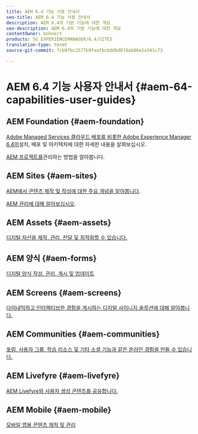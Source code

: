 ```yaml
---
title: AEM 6.4 기능 사용 안내서
seo-title: AEM 6.4 기능 사용 안내서
description: AEM 6.4의 기본 기능에 대한 개요
seo-description: AEM 6.4의 기본 기능에 대한 개요
contentOwner: bohnert
products: SG_EXPERIENCEMANAGER/6.4/SITES
translation-type: tm+mt
source-git-commit: 7cb8fbc2577b9feafbcbddbd078ab06e1a341c73

---
```



# AEM 6.4 기능 사용자 안내서 {#aem-64-capabilities-user-guides}

## AEM Foundation {#aem-foundation}

[Adobe Managed Services 클라우드 배포를 비롯한 Adobe Experience Manager 6.4의](/help/sites-deploying/home.md)설치, 배포 및 아키텍처에 대한 자세한 내용을 살펴보십시오.

[AEM 프로젝트를](/help/managing/home.md)관리하는 방법을 알아봅니다.

## AEM Sites {#aem-sites}

[AEM에서 콘텐츠 제작 및 작성에 대한 주요 개념을 알아봅니다](/help/sites-authoring/home.md).

[AEM 관리에 대해 알아보십시오](/help/sites-administering/home.md).

## AEM Assets {#aem-assets}

[디지털 자산을 제작, 관리, 전달 및 최적화할 수 있습니다.](/help/assets/home.md)

## AEM 양식 {#aem-forms}

[디지털 양식 작성, 관리, 게시 및 업데이트](/help/forms/home.md)

## AEM Screens {#aem-screens}

[다이내믹하고 인터랙티브한 경험을 게시하는 디지털 사이니지 솔루션에 대해 알아봅니다.](/help/screens/home.md)

## AEM Communities {#aem-communities}

[포럼, 사용자 그룹, 학습 리소스 및 기타 소셜 기능과 같은 온라인 경험을 만들 수 있습니다.](/help/communities/home.md)

## AEM Livefyre {#aem-livefyre}

[AEM Livefyre와 사용자 생성 콘텐츠를 공유합니다.](https://marketing.adobe.com/resources/help/en_US/livefyre/home.html)

## AEM Mobile {#aem-mobile}

[모바일 앱용 콘텐츠 제작 및 관리](/help/mobile/home.md)
